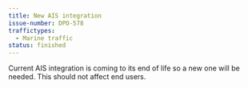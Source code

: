 ```yaml
---
title: New AIS integration
issue-number: DPO-578
traffictypes:
  - Marine traffic
status: finished
---
```


Current AIS integration is coming to its end of life so a new one will be needed. This should not affect end users.

